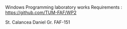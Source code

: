 Windows Programming laboratory works
Requirements :
https://github.com/TUM-FAF/WP2

St. Calancea Daniel
Gr. FAF-151
